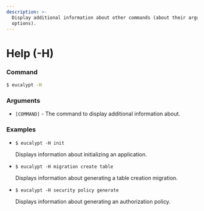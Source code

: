 ```yaml
---
description: >-
  Display additional information about other commands (about their arguments and
  options).
---
```


# Help \(-H\)

### Command

```bash
$ eucalypt -H
```

### Arguments

* `[COMMAND]` - The command to display additional information about.

### Examples

* `$ eucalypt -H init`

  Displays information about initializing an application.

* `$ eucalypt -H migration create table`

  Displays information about generating a table creation migration.

* `$ eucalypt -H security policy generate`

  Displays information about generating an authorization policy.




